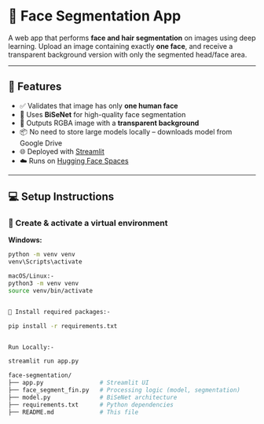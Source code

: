 # 🧠 Face Segmentation App

A web app that performs **face and hair segmentation** on images using deep learning. Upload an image containing exactly **one face**, and receive a transparent background version with only the segmented head/face area.

---

## 🚀 Features

- ✅ Validates that image has only **one human face**
- 🎯 Uses **BiSeNet** for high-quality face segmentation
- 🎨 Outputs RGBA image with a **transparent background**
- 📦 No need to store large models locally – downloads model from Google Drive
- 🌐 Deployed with [Streamlit](https://streamlit.io)
- ☁️ Runs on [Hugging Face Spaces](https://huggingface.co/spaces)

---

## 💻 Setup Instructions

### 🔹 Create & activate a virtual environment

**Windows:**
```bash
python -m venv venv
venv\Scripts\activate

macOS/Linux:-
python3 -m venv venv
source venv/bin/activate


🔹 Install required packages:-

pip install -r requirements.txt


Run Locally:-

streamlit run app.py

face-segmentation/
├── app.py                # Streamlit UI
├── face_segment_fin.py   # Processing logic (model, segmentation)
├── model.py              # BiSeNet architecture
├── requirements.txt      # Python dependencies
├── README.md             # This file



